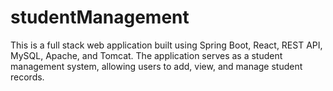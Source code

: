 # studentManagement
 This is a full stack web application built using Spring Boot, React, REST API, MySQL, Apache, and Tomcat. The application serves as a student management system, allowing users to add, view, and manage student records.
